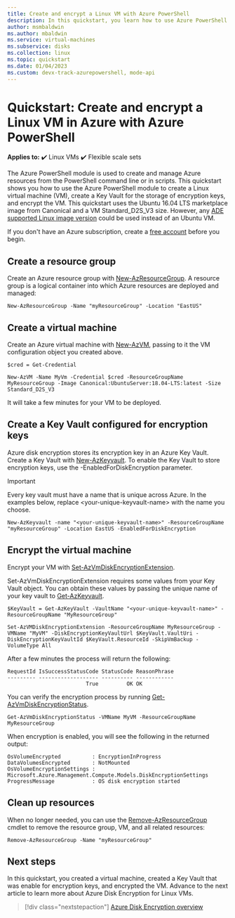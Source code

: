```yaml
---
title: Create and encrypt a Linux VM with Azure PowerShell
description: In this quickstart, you learn how to use Azure PowerShell to create and encrypt a Linux virtual machine
author: msmbaldwin
ms.author: mbaldwin
ms.service: virtual-machines
ms.subservice: disks
ms.collection: linux
ms.topic: quickstart
ms.date: 01/04/2023
ms.custom: devx-track-azurepowershell, mode-api
---
```


# Quickstart: Create and encrypt a Linux VM in Azure with Azure PowerShell

**Applies to:** :heavy_check_mark: Linux VMs :heavy_check_mark: Flexible scale sets 

The Azure PowerShell module is used to create and manage Azure resources from the PowerShell command line or in scripts. This quickstart shows you how to use the Azure PowerShell module to create a Linux virtual machine (VM), create a Key Vault for the storage of encryption keys, and encrypt the VM. This quickstart uses the Ubuntu 16.04 LTS marketplace image from Canonical and a VM Standard_D2S_V3 size. However, any [ADE supported Linux image version](/azure/virtual-machines/linux/disk-encryption-overview#supported-operating-systems) could be used instead of an Ubuntu VM.

If you don't have an Azure subscription, create a [free account](https://azure.microsoft.com/free/?WT.mc_id=A261C142F) before you begin.

## Create a resource group

Create an Azure resource group with [New-AzResourceGroup](/powershell/module/az.resources/new-azresourcegroup). A resource group is a logical container into which Azure resources are deployed and managed:

```azurepowershell-interactive
New-AzResourceGroup -Name "myResourceGroup" -Location "EastUS"
```

## Create a virtual machine

Create an Azure virtual machine with [New-AzVM](/powershell/module/az.compute/new-azvm), passing to it the VM configuration object you created above.

```powershell-interactive
$cred = Get-Credential

New-AzVM -Name MyVm -Credential $cred -ResourceGroupName MyResourceGroup -Image Canonical:UbuntuServer:18.04-LTS:latest -Size Standard_D2S_V3
```

It will take a few minutes for your VM to be deployed. 

## Create a Key Vault configured for encryption keys

Azure disk encryption stores its encryption key in an Azure Key Vault. Create a Key Vault with [New-AzKeyvault](/powershell/module/az.keyvault/new-azkeyvault). To enable the Key Vault to store encryption keys, use the -EnabledForDiskEncryption parameter.

> [!Important]
> Every key vault must have a name that is unique across Azure. In the examples below, replace \<your-unique-keyvault-name\> with the  name you choose.

```azurepowershell-interactive
New-AzKeyvault -name "<your-unique-keyvault-name>" -ResourceGroupName "myResourceGroup" -Location EastUS -EnabledForDiskEncryption
```

## Encrypt the virtual machine

Encrypt your VM with [Set-AzVmDiskEncryptionExtension](/powershell/module/az.compute/set-azvmdiskencryptionextension).

Set-AzVmDiskEncryptionExtension requires some values from your Key Vault object. You can obtain these values by passing the unique name of your key vault to [Get-AzKeyvault](/powershell/module/az.keyvault/get-azkeyvault).

```azurepowershell-interactive
$KeyVault = Get-AzKeyVault -VaultName "<your-unique-keyvault-name>" -ResourceGroupName "MyResourceGroup"

Set-AzVMDiskEncryptionExtension -ResourceGroupName MyResourceGroup -VMName "MyVM" -DiskEncryptionKeyVaultUrl $KeyVault.VaultUri -DiskEncryptionKeyVaultId $KeyVault.ResourceId -SkipVmBackup -VolumeType All
```

After a few minutes the process will return the following:

```output
RequestId IsSuccessStatusCode StatusCode ReasonPhrase
--------- ------------------- ---------- ------------
                         True         OK OK
```

You can verify the encryption process by running [Get-AzVmDiskEncryptionStatus](/powershell/module/az.compute/Get-AzVMDiskEncryptionStatus).

```azurepowershell-interactive
Get-AzVmDiskEncryptionStatus -VMName MyVM -ResourceGroupName MyResourceGroup
```

When encryption is enabled, you will see the following in the returned output:

```output
OsVolumeEncrypted          : EncryptionInProgress
DataVolumesEncrypted       : NotMounted
OsVolumeEncryptionSettings : Microsoft.Azure.Management.Compute.Models.DiskEncryptionSettings
ProgressMessage            : OS disk encryption started
```

## Clean up resources

When no longer needed, you can use the [Remove-AzResourceGroup](/powershell/module/az.resources/remove-azresourcegroup) cmdlet to remove the resource group, VM, and all related resources:

```azurepowershell-interactive
Remove-AzResourceGroup -Name "myResourceGroup"
```

## Next steps

In this quickstart, you created a virtual machine, created a Key Vault that was enable for encryption keys, and encrypted the VM.  Advance to the next article to learn more about Azure Disk Encryption for Linux VMs.

> [!div class="nextstepaction"]
> [Azure Disk Encryption overview](disk-encryption-overview.md)
